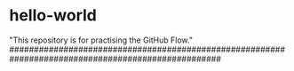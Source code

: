 # hello-world
"This repository is for practising the GitHub Flow."
###################################################################################################
